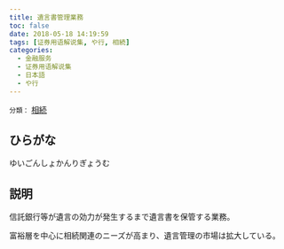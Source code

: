 ```yaml
---
title: 遺言書管理業務
toc: false
date: 2018-05-18 14:19:59
tags: [证券用语解说集, や行, 相続]
categories:
  - 金融服务
  - 证券用语解说集
  - 日本語
  - や行
---
```


`分類：` [相続](/tags/相続/)

## ひらがな

ゆいごんしょかんりぎょうむ

## 説明

信託銀行等が遺言の効力が発生するまで遺言書を保管する業務。

富裕層を中心に相続関連のニーズが高まり、遺言管理の市場は拡大している。
